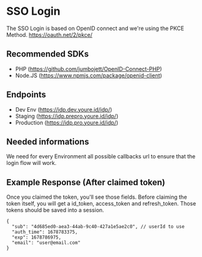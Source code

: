 # SSO Login

The SSO Login is based on OpenID connect and we're using the PKCE Method.
https://oauth.net/2/pkce/

## Recommended SDKs

* PHP (https://github.com/jumbojett/OpenID-Connect-PHP)
* Node.JS (https://www.npmjs.com/package/openid-client)

## Endpoints

* Dev Env (https://idp.dev.youre.id/idp/)
* Staging (https://idp.prepro.youre.id/idp/)
* Production (https://idp.pro.youre.id/idp/)

##  Needed informations

We need for every Environment all possible callbacks url to ensure that the login flow will work.

## Example Response (After claimed token)

Once you claimed the token, you'll see those fields. Before claiming the token itself, you will get a id_token, access_token and refresh_token. Those tokens should be saved into a session.

```
{
  "sub": "4d685ed0-aea3-44ab-9c40-427a1e5ae2c0", // userId to use
  "auth_time": 1678783375,
  "exp": 1678786975,
  "email": "user@email.com"
}
```
